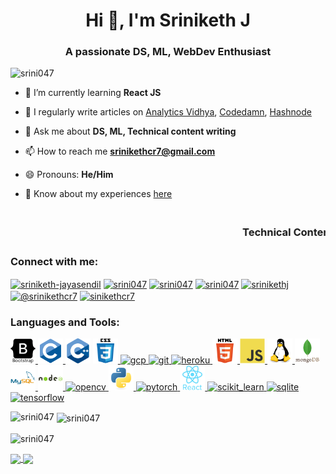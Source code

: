 <h1 align="center">Hi 👋, I'm Sriniketh J</h1>
<h3 align="center">A passionate DS, ML, WebDev Enthusiast</h3>

<p align="left"> <img src="https://komarev.com/ghpvc/?username=srini047&label=You%20are%20Visitor%20Number&color=0e75b6&style=flat" alt="srini047" /> </p>

- 🌱 I’m currently learning **React JS**

- 📝 I regularly write articles on [Analytics Vidhya](https://www.analyticsvidhya.com/blog/author/srinikethcr7/), [Codedamn](https://codedamn.com/news/author/srinikethcr7), [Hashnode](http://srinikethj.hashnode.dev)

- 💬 Ask me about **DS, ML, Technical content writing**

- 📫 How to reach me **srinikethcr7@gmail.com**

- 😄 Pronouns: **He/Him**

- 📄 Know about my experiences [here](https://1drv.ms/w/s!As9H75zo_HklgVoqCDVGquHgy-PZ?e=ssf5JW)

<h3 align="center"><p><br><marquee>Technical Content Writing Intern @codedamn | GDSC Lead | DS & ML Enthusiast | Learning Web Dev | OS Contributor | Postman Student Expert | Tableau & Streamlit Student Ambassador</marquee><br></p></h3>


<h3 align="left">Connect with me:</h3>
<p align="left">
<a href="https://linkedin.com/in/sriniketh-jayasendil" target="blank"><img align="center" src="https://raw.githubusercontent.com/rahuldkjain/github-profile-readme-generator/master/src/images/icons/Social/linked-in-alt.svg" alt="sriniketh-jayasendil" height="30" width="40" /></a>
<a href="http://twitter.com/srini047" target="blank"><img align="center" src="https://raw.githubusercontent.com/rahuldkjain/github-profile-readme-generator/master/src/images/icons/Social/twitter.svg" alt="srini047" height="30" width="40" /></a>
<a href="https://leetcode.com/srini047/" target="blank"><img align="center" src="https://raw.githubusercontent.com/rahuldkjain/github-profile-readme-generator/master/src/images/icons/Social/leet-code.svg" alt="srini047" height="30" width="40" /></a>
<a href="https://dev.to/srini047" target="blank"><img align="center" src="https://cdn.jsdelivr.net/npm/simple-icons@3.0.1/icons/dev-dot-to.svg" alt="srini047" height="30" width="40" /></a>
<a href="https://kaggle.com/srinikethj" target="blank"><img align="center" src="https://raw.githubusercontent.com/rahuldkjain/github-profile-readme-generator/master/src/images/icons/Social/kaggle.svg" alt="srinikethj" height="30" width="40" /></a>
<a href="https://medium.com/@srinikethcr7" target="blank"><img align="center" src="https://raw.githubusercontent.com/rahuldkjain/github-profile-readme-generator/master/src/images/icons/Social/medium.svg" alt="@srinikethcr7" height="30" width="40" /></a>
<a href="https://www.hackerrank.com/srinikethcr7" target="blank"><img align="center" src="https://raw.githubusercontent.com/rahuldkjain/github-profile-readme-generator/master/src/images/icons/Social/hackerrank.svg" alt="sinikethcr7" height="30" width="40" /></a>

<h3 align="left">Languages and Tools:</h3>
<!-- <p align="left"> <a href="https://www.arduino.cc/" target="_blank"> <img src="https://cdn.worldvectorlogo.com/logos/arduino-1.svg" alt="arduino" width="40" height="40"/> </a> 
<a href="https://azure.microsoft.com/en-in/" target="_blank"> <img src="https://www.vectorlogo.zone/logos/microsoft_azure/microsoft_azure-icon.svg" alt="azure" width="40" height="40"/> </a> -->
<a href="https://getbootstrap.com" target="_blank"> <img src="https://raw.githubusercontent.com/devicons/devicon/master/icons/bootstrap/bootstrap-plain-wordmark.svg" alt="bootstrap" width="40" height="40"/> </a>
<a href="https://www.cprogramming.com/" target="_blank"> <img src="https://raw.githubusercontent.com/devicons/devicon/master/icons/c/c-original.svg" alt="c" width="40" height="40"/> </a>
<a href="https://www.w3schools.com/cpp/" target="_blank"> <img src="https://raw.githubusercontent.com/devicons/devicon/master/icons/cplusplus/cplusplus-original.svg" alt="cplusplus" width="40" height="40"/></a> 
<a href="https://www.w3schools.com/css/" target="_blank"> <img src="https://raw.githubusercontent.com/devicons/devicon/master/icons/css3/css3-original-wordmark.svg" alt="css3" width="40" height="40"/> </a> 
<a href="https://cloud.google.com" target="_blank"> <img src="https://www.vectorlogo.zone/logos/google_cloud/google_cloud-icon.svg" alt="gcp" width="40" height="40"/> </a> <a href="https://git-scm.com/" target="_blank"> <img src="https://www.vectorlogo.zone/logos/git-scm/git-scm-icon.svg" alt="git" width="40" height="40"/> </a> 
<a href="https://heroku.com" target="_blank"> <img src="https://www.vectorlogo.zone/logos/heroku/heroku-icon.svg" alt="heroku" width="40" height="40"/> </a> <a href="https://www.w3.org/html/" target="_blank"> <img src="https://raw.githubusercontent.com/devicons/devicon/master/icons/html5/html5-original-wordmark.svg" alt="html5" width="40" height="40"/> </a> 
<a href="https://developer.mozilla.org/en-US/docs/Web/JavaScript" target="_blank"> <img src="https://raw.githubusercontent.com/devicons/devicon/master/icons/javascript/javascript-original.svg" alt="javascript" width="40" height="40"/> </a> <a href="https://www.linux.org/" target="_blank"> <img src="https://raw.githubusercontent.com/devicons/devicon/master/icons/linux/linux-original.svg" alt="linux" width="40" height="40"/> </a> 
<!-- <a href="https://www.mathworks.com/" target="_blank"> <img src="https://upload.wikimedia.org/wikipedia/commons/2/21/Matlab_Logo.png" alt="matlab" width="40" height="40"/> -->
</a> <a href="https://www.mongodb.com/" target="_blank"> <img src="https://raw.githubusercontent.com/devicons/devicon/master/icons/mongodb/mongodb-original-wordmark.svg" alt="mongodb" width="40" height="40"/> </a>
<a href="https://www.mysql.com/" target="_blank"> <img src="https://raw.githubusercontent.com/devicons/devicon/master/icons/mysql/mysql-original-wordmark.svg" alt="mysql" width="40" height="40"/> </a> <a href="https://nodejs.org" target="_blank"> <img src="https://raw.githubusercontent.com/devicons/devicon/master/icons/nodejs/nodejs-original-wordmark.svg" alt="nodejs" width="40" height="40"/> </a> 
<a href="https://opencv.org/" target="_blank"> <img src="https://www.vectorlogo.zone/logos/opencv/opencv-icon.svg" alt="opencv" width="40" height="40"/> </a> <a href="https://www.python.org" target="_blank"> <img src="https://raw.githubusercontent.com/devicons/devicon/master/icons/python/python-original.svg" alt="python" width="40" height="40"/> </a> 
<a href="https://pytorch.org/" target="_blank"> <img src="https://www.vectorlogo.zone/logos/pytorch/pytorch-icon.svg" alt="pytorch" width="40" height="40"/> </a> 
<a href="https://reactjs.org/" target="_blank"> <img src="https://raw.githubusercontent.com/devicons/devicon/master/icons/react/react-original-wordmark.svg" alt="react" width="40" height="40"/> </a> 
<a href="https://scikit-learn.org/" target="_blank"> <img src="https://upload.wikimedia.org/wikipedia/commons/0/05/Scikit_learn_logo_small.svg" alt="scikit_learn" width="40" height="40"/> </a> <a href="https://www.sqlite.org/" target="_blank"> <img src="https://www.vectorlogo.zone/logos/sqlite/sqlite-icon.svg" alt="sqlite" width="40" height="40"/> </a> 
<a href="https://www.tensorflow.org" target="_blank"> <img src="https://www.vectorlogo.zone/logos/tensorflow/tensorflow-icon.svg" alt="tensorflow" width="40" height="40"/> </a> 
</p>

<p><img align="left" src="https://github-readme-stats.vercel.app/api/top-langs?username=srini047&show_icons=true&locale=en&layout=compact&theme=tokyonight" alt="srini047" /></p>

<p>&nbsp;<img align="center" src="https://github-readme-stats.vercel.app/api?username=srini047&show_icons=true&locale=en&theme=tokyonight" alt="srini047" /></p>

<p><img align="center" src="https://github-readme-streak-stats.herokuapp.com/?user=srini047&theme=tokyonight" alt="srini047" /></p>

<a href="https://github.com/srini047/30-VanillaJS-Projects" target="_blank">
  <img align="center" src="https://github-readme-stats.vercel.app/api/pin/?username=srini047&repo=30-VanillaJS-Projects&theme=dracula" />
<a href="https://github.com/srini047/my-portfolio" target="_blank">
  <img align="center" src="https://github-readme-stats.vercel.app/api/pin/?username=srini047&repo=my-portfolio&theme=dracula" />
